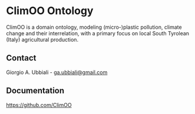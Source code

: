 # ClimOO Ontology  

ClimOO is a domain ontology, modeling (micro-)plastic pollution, climate change and their interrelation, with a primary focus on local South Tyrolean (Italy) agricultural production.


## Contact

Giorgio A. Ubbiali - ga.ubbiali@gmail.com


## Documentation

https://github.com/ClimOO 